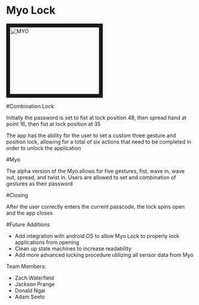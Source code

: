 Myo Lock
===

<a href="www.youtube.com/embed/nJhLZ8hf8fo?rel=0
" target="_blank"><img src="http://img.youtube.com/vi/nJhLZ8hf8fo?rel=0/0.jpg" 
alt="MYO" width="240" height="180" border="10" /></a>

#Combination Lock

Initially the password is set to fist at lock position 48, then spread hand at point 16, then fist at lock position at 35

The app has the ability for the user to set a custom three gesture and position lock, allowing for a total of six actions that need to be completed in order to unlock the application

#Myo

The alpha version of the Myo allows for five gestures, fist, wave in, wave out, spread, and twist in.
Users are allowed to set and combination of gestures as their password

#Closing

After the user correctly enters the current passcode, the lock spins open and the app closes

#Future Additions

- Add integration with android OS to allow Myo Lock to properly lock applications from opening
- Clean up state machines to increase readability
- Add more advanced locking procedure utilizing all sensor data from Myo


Team Members:

- Zach Waterfield
- Jackson Prange
- Donald Ngai
- Adam Seeto

